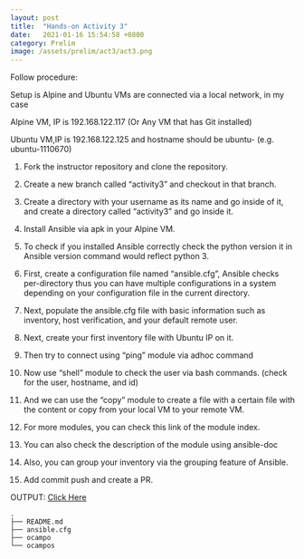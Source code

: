 ```yaml
---
layout: post
title:  "Hands-on Activity 3"
date:   2021-01-16 15:54:58 +0800
category: Prelim
image: /assets/prelim/act3/act3.png
---
```

Follow procedure:

Setup is Alpine and Ubuntu VMs are connected via a local network, in my case

Alpine VM, IP is 192.168.122.117 (Or Any VM that has Git installed)

Ubuntu VM,IP is 192.168.122.125 and hostname should be ubuntu-<your student number> (e.g. ubuntu-1110670)

1. Fork the instructor repository and clone the repository.

2. Create a new branch called “activity3” and checkout in that branch.

3. Create a directory with your username as its name and go inside of it, and create a directory called “activity3” and go inside it.

4. Install Ansible via apk in your Alpine VM.

5. To check if you installed Ansible correctly check the python version it in Ansible version command would reflect python 3.

6. First, create a configuration file named “ansible.cfg”, Ansible checks per-directory thus you can have multiple configurations in a system depending on your configuration file in the current directory.

7. Next, populate the ansible.cfg file with basic information such as inventory, host verification, and your default remote user.

8. Next, create your first inventory file with Ubuntu IP on it.

9. Then try to connect using “ping” module via adhoc command

10. Now use “shell” module to check the user via bash commands. (check for the user, hostname, and id)

11. And we can use the “copy” module to create a file with a certain file with the content or copy from your local VM to your remote VM.

12. For more modules, you can check this link of the module index.

13. You can also check the description of the module using ansible-doc

14. Also, you can group your inventory via the grouping feature of Ansible.

15. Add commit push and create a PR.

OUTPUT:
[Click Here](https://github.com/jdocampo-tip/sysad2-12021/tree/activity3/ocampo/activity3)

```
.  
├── README.md  
├── ansible.cfg  
├── ocampo  
└── ocampos  
```
